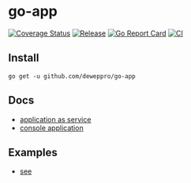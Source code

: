 # go-app

[![Coverage Status](https://coveralls.io/repos/github/deweppro/go-app/badge.svg?branch=master)](https://coveralls.io/github/deweppro/go-app?branch=master)
[![Release](https://img.shields.io/github/release/deweppro/go-app.svg?style=flat-square)](https://github.com/deweppro/go-app/releases/latest)
[![Go Report Card](https://goreportcard.com/badge/github.com/deweppro/go-app)](https://goreportcard.com/report/github.com/deweppro/go-app)
[![CI](https://github.com/deweppro/go-app/actions/workflows/ci.yml/badge.svg)](https://github.com/deweppro/go-app/actions/workflows/ci.yml)

## Install

```shell
go get -u github.com/deweppro/go-app
```

## Docs
* [application as service](application/README.md)
* [console application](console/README.md)

## Examples
* [see](example/)